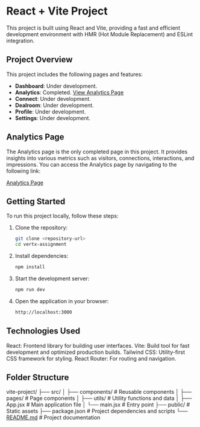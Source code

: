 # React + Vite Project

This project is built using React and Vite, providing a fast and efficient development environment with HMR (Hot Module Replacement) and ESLint integration.

## Project Overview

This project includes the following pages and features:

- **Dashboard**: Under development.
- **Analytics**: Completed. [View Analytics Page](http://localhost:3000/analytics)
- **Connect**: Under development.
- **Dealroom**: Under development.
- **Profile**: Under development.
- **Settings**: Under development.

## Analytics Page

The Analytics page is the only completed page in this project. It provides insights into various metrics such as visitors, connections, interactions, and impressions. You can access the Analytics page by navigating to the following link:

[Analytics Page](http://localhost:3000/analytics)

## Getting Started

To run this project locally, follow these steps:

1. Clone the repository:
   ```bash
   git clone <repository-url>
   cd vertx-assignment
2. Install dependencies:
   ```bash
   npm install
3. Start the development server:
    ```bash
    npm run dev
4. Open the application in your browser:
    ```bash
    http://localhost:3000

## Technologies Used
React: Frontend library for building user interfaces.
Vite: Build tool for fast development and optimized production builds.
Tailwind CSS: Utility-first CSS framework for styling.
React Router: For routing and navigation.

## Folder Structure

vite-project/
├── src/
│   ├── components/       # Reusable components
│   ├── pages/            # Page components
│   ├── utils/            # Utility functions and data
│   ├── App.jsx           # Main application file
│   └── main.jsx          # Entry point
├── public/               # Static assets
├── package.json          # Project dependencies and scripts
└── [README.md](http://_vscodecontentref_/1)             # Project documentation